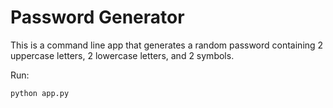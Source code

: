 # Password Generator

This is a command line app that generates a random password containing 2 uppercase letters, 2 lowercase letters, and 2 symbols.

Run:

```
python app.py
```
